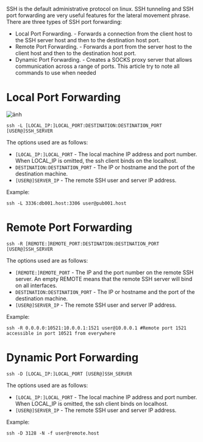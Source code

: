 SSH is the default administrative protocol on linux. SSH tunneling and SSH port forwarding are very useful features for the lateral movement phrase.
There are three types of SSH port forwarding:
* Local Port Forwarding. - Forwards a connection from the client host to the SSH server host and then to the destination host port.
* Remote Port Forwarding. - Forwards a port from the server host to the client host and then to the destination host port.
* Dynamic Port Forwarding. - Creates a SOCKS proxy server that allows communication across a range of ports.
This article try to note all commands to use when needed

# Local Port Forwarding
![ảnh](https://user-images.githubusercontent.com/10446854/166500357-01120258-0a28-40a7-9423-1d497d3ed579.png)

```
ssh -L [LOCAL_IP:]LOCAL_PORT:DESTINATION:DESTINATION_PORT [USER@]SSH_SERVER
```
The options used are as follows:
* ```[LOCAL_IP:]LOCAL_PORT``` - The local machine IP address and port number. When LOCAL_IP is omitted, the ssh client binds on the localhost.
* ```DESTINATION:DESTINATION_PORT``` - The IP or hostname and the port of the destination machine.
* ```[USER@]SERVER_IP``` - The remote SSH user and server IP address.

Example:
```
ssh -L 3336:db001.host:3306 user@pub001.host
```

# Remote Port Forwarding
```
ssh -R [REMOTE:]REMOTE_PORT:DESTINATION:DESTINATION_PORT [USER@]SSH_SERVER
```
The options used are as follows:
* ```[REMOTE:]REMOTE_PORT``` - The IP and the port number on the remote SSH server. An empty REMOTE means that the remote SSH server will bind on all interfaces.
* ```DESTINATION:DESTINATION_PORT``` - The IP or hostname and the port of the destination machine.
* ```[USER@]SERVER_IP``` - The remote SSH user and server IP address.

Example:
```
ssh -R 0.0.0.0:10521:10.0.0.1:1521 user@10.0.0.1 #Remote port 1521 accessible in port 10521 from everywhere
```

# Dynamic Port Forwarding
```
ssh -D [LOCAL_IP:]LOCAL_PORT [USER@]SSH_SERVER
```
The options used are as follows:
* ```[LOCAL_IP:]LOCAL_PORT``` - The local machine IP address and port number. When LOCAL_IP is omitted, the ssh client binds on localhost.
* ```[USER@]SERVER_IP``` - The remote SSH user and server IP address.

Example:
```
ssh -D 3128 -N -f user@remote.host
```
